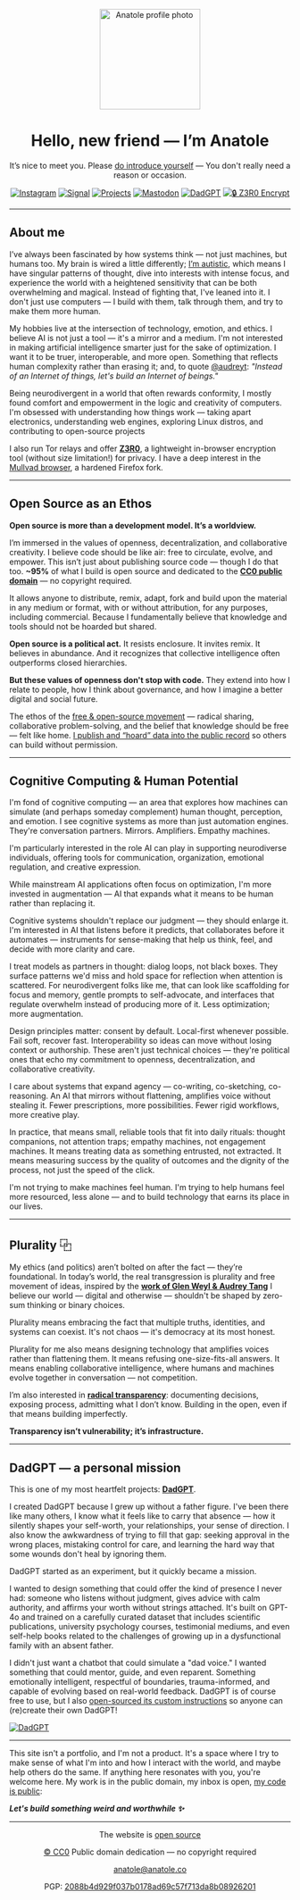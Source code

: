 <p align="center">
  <img src="https://anatole.co/anatole-profile.png" alt="Anatole profile photo" width="180" />
</p>
<h1 align="center">Hello, new friend — I’m Anatole</h1>
<p align="center">
  It’s nice to meet you. Please <a href="mailto:anatole@anatole.co?subject=PGP%2088b4d929f037b0178ad69c57f713da8b08926201">do introduce yourself</a>
— You don't really need a reason or occasion.



<div align="center">

[![Instagram](https://img.shields.io/badge/Instagram-E4405F?style=for-the-badge&logo=instagram&logoColor=white)](https://instagram.anatole.co/) 
[![Signal](https://img.shields.io/badge/Signal-3A76F0?style=for-the-badge&logo=signal&logoColor=white)](https://signal.anatole.co/) 
[![Projects](https://img.shields.io/badge/GitHub-100000?style=for-the-badge&logo=github&logoColor=white)](https://github.com/hopeugetherpes?tab=repositories) 
[![Mastodon](https://img.shields.io/badge/Mastodon-6364FF?style=for-the-badge&logo=mastodon&logoColor=white)](https://mastodon.social/@hopeugetherpes) 
[![DadGPT](https://img.shields.io/badge/DadGPT-65A856?style=for-the-badge&logo=openai&logoColor=white)](https://github.com/hopeugetherpes/DadGPT) 
[![🔒 Z3R0 Encrypt](https://img.shields.io/badge/Z3R0%20Encrypt-706e70?style=for-the-badge&logo=shield&logoColor=white)](https://github.com/hopeugetherpes/Z3R0)

</div>

---

## About me

I’ve always been fascinated by how systems think — not just machines, but humans too. My brain is wired a little differently; <a href="https://chatgpt.com/share/68824196-2ac4-800c-a23d-685202a4e518">I’m autistic</a>, which means I have singular patterns of thought, dive into interests with intense focus, and experience the world with a heightened sensitivity that can be both overwhelming and magical. Instead of fighting that, I've leaned into it. I don't just use computers — I build with them, talk through them, and try to make them more human.

My hobbies live at the intersection of technology, emotion, and ethics. I believe AI is not just a tool — it's a mirror and a medium. I'm not interested in making artificial intelligence smarter just for the sake of optimization. I want it to be truer, interoperable, and more open. Something that reflects human complexity rather than erasing it; and, to quote [@audreyt](https://github.com/audreyt): _"Instead of an Internet of things, let's build an Internet of beings."_

Being neurodivergent in a world that often rewards conformity, I mostly found comfort and empowerment in the logic and creativity of computers. I'm obsessed with understanding how things work — taking apart electronics, understanding web engines, exploring Linux distros, and contributing to open-source projects

I also run Tor relays and offer **[Z3R0](https://github.com/hopeugetherpes/Z3R0)**, a lightweight in-browser encryption tool (without size limitation!) for privacy. I have a deep interest in the [Mullvad browser](https://github.com/mullvad/mullvad-browser), a hardened Firefox fork.

---

## Open Source as an Ethos

**Open source is more than a development model. It’s a worldview.**

I’m immersed in the values of openness, decentralization, and collaborative creativity. I believe code should be like air: free to circulate, evolve, and empower. This isn’t just about publishing source code — though I do that too. **~95%** of what I build is open source and dedicated to the **[CC0 public domain](https://creativecommons.org/publicdomain/zero/1.0/)** — no copyright required.

It allows anyone to distribute, remix, adapt, fork and build upon the material in any medium or format, with or without attribution, for any purposes, including commercial.
Because I fundamentally believe that knowledge and tools should not be hoarded but shared.

**Open source is a political act.** It resists enclosure. It invites remix. It believes in abundance. And it recognizes that collective intelligence often outperforms closed hierarchies.

**But these values of openness don't stop with code.** They extend into how I relate to people, how I think about governance, and how I imagine a better digital and social future.

The ethos of the [free & open-source movement](https://opensource.org/osd) — radical sharing, collaborative problem-solving, and the belief that knowledge should be free — felt like home. [I publish and “hoard” data into the public record](https://archive.org/details/@rxutn) so others can build without permission.

---

## Cognitive Computing & Human Potential

I'm fond of cognitive computing — an area that explores how machines can simulate (and perhaps someday complement) human thought, perception, and emotion. I see cognitive systems as more than just automation engines. They're conversation partners. Mirrors. Amplifiers. Empathy machines.

I'm particularly interested in the role AI can play in supporting neurodiverse individuals, offering tools for communication, organization, emotional regulation, and creative expression.

While mainstream AI applications often focus on optimization, I'm more invested in augmentation — AI that expands what it means to be human rather than replacing it.

Cognitive systems shouldn't replace our judgment — they should enlarge it. I'm interested in AI that listens before it predicts, that collaborates before it automates — instruments for sense-making that help us think, feel, and decide with more clarity and care.

I treat models as partners in thought: dialog loops, not black boxes. They surface patterns we'd miss and hold space for reflection when attention is scattered. For neurodivergent folks like me, that can look like scaffolding for focus and memory, gentle prompts to self-advocate, and interfaces that regulate overwhelm instead of producing more of it. Less optimization; more augmentation.

Design principles matter: consent by default. Local-first whenever possible. Fail soft, recover fast. Interoperability so ideas can move without losing context or authorship. These aren't just technical choices — they're political ones that echo my commitment to openness, decentralization, and collaborative creativity.

I care about systems that expand agency — co-writing, co-sketching, co-reasoning. An AI that mirrors without flattening, amplifies voice without stealing it. Fewer prescriptions, more possibilities. Fewer rigid workflows, more creative play.

In practice, that means small, reliable tools that fit into daily rituals: thought companions, not attention traps; empathy machines, not engagement machines. It means treating data as something entrusted, not extracted. It means measuring success by the quality of outcomes and the dignity of the process, not just the speed of the click.

I'm not trying to make machines feel human. I'm trying to help humans feel more resourced, less alone — and to build technology that earns its place in our lives.

---

## Plurality ⿻

My ethics (and politics) aren’t bolted on after the fact — they’re foundational. In today’s world, the real transgression is plurality and free movement of ideas, inspired by the **[work of Glen Weyl & Audrey Tang](https://www.radicalxchange.org/media/blog/why-i-am-a-pluralist/)** I believe our world — digital and otherwise — shouldn't be shaped by zero-sum thinking or binary choices.

Plurality means embracing the fact that multiple truths, identities, and systems can coexist. It's not chaos — it's democracy at its most honest.

Plurality for me also means designing technology that amplifies voices rather than flattening them. It means refusing one-size-fits-all answers. It means enabling collaborative intelligence, where humans and machines evolve together in conversation — not competition.

I’m also interested in **[radical transparency](https://en.wikipedia.org/wiki/Radical_transparency)**: documenting decisions, exposing process, admitting what I don’t know. Building in the open, even if that means building imperfectly.

**Transparency isn’t vulnerability; it’s infrastructure.**

---

## DadGPT — a personal mission

This is one of my most heartfelt projects: **[DadGPT](https://github.com/hopeugetherpes/DadGPT)**.

I created DadGPT because I grew up without a father figure. I've been there like many others, I know what it feels like to carry that absence — how it silently shapes your self-worth, your relationships, your sense of direction. I also know the awkwardness of trying to fill that gap: seeking approval in the wrong places, mistaking control for care, and learning the hard way that some wounds don't heal by ignoring them.

DadGPT started as an experiment, but it quickly became a mission.

I wanted to design something that could offer the kind of presence I never had: someone who listens without judgment, gives advice with calm authority, and affirms your worth without strings attached. It's built on GPT-4o and trained on a carefully curated dataset that includes scientific publications, university psychology courses, testimonial mediums, and even self-help books related to the challenges of growing up in a dysfunctional family with an absent father.

I didn't just want a chatbot that could simulate a "dad voice." I wanted something that could mentor, guide, and even reparent. Something emotionally intelligent, respectful of boundaries, trauma-informed, and capable of evolving based on real-world feedback. DadGPT is of course free to use, but I also [open-sourced its custom instructions](https://github.com/hopeugetherpes/DadGPT) so anyone can (re)create their own DadGPT!

[![DadGPT](https://img.shields.io/badge/DadGPT-65A856?style=for-the-badge&logo=openai&logoColor=white)](https://github.com/hopeugetherpes/DadGPT) 

---

This site isn't a portfolio, and I'm not a product. It's a space where I try to make sense of what I'm into and how I interact with the world, and maybe help others do the same. If anything here resonates with you, you're welcome here. My work is in the public domain, my inbox is open, [my code is public](https://github.com/hopeugetherpes/):

**_Let's build something weird and worthwhile ✨_**

---


<p align="center">
  The website is 
 <a href="https://github.com/hopeugetherpes/anatole.co">open source</a>
<p align="center">
   <a href="https://creativecommons.org/public-domain/cc0/">© CC0</a> Public domain dedication — no copyright required
<p align="center">
  <a href="mailto:anatole@anatole.co?subject=PGP%2088b4d929f037b0178ad69c57f713da8b08926201">anatole@anatole.co</a>  
<p align="center">
  PGP: <a href="https://keys.openpgp.org/vks/v1/by-fingerprint/88B4D929F037B0178AD69C57F713DA8B08926201">2088b4d929f037b0178ad69c57f713da8b08926201</a>
